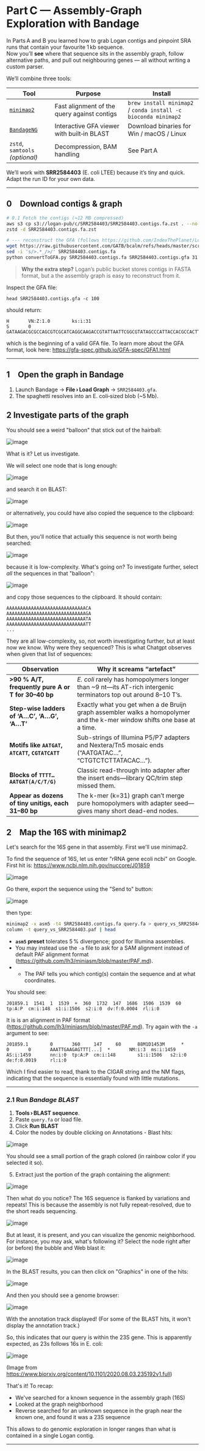 # Part C — Assembly‑Graph Exploration with **Bandage**

In Parts A and B you learned how to grab Logan contigs and pinpoint SRA runs that contain your favourite 1 kb sequence.  
Now you’ll **see** where that sequence sits in the assembly graph, follow alternative paths, and pull out neighbouring genes — all without writing a custom parser.

We’ll combine three tools:

| Tool | Purpose | Install |
|------|---------|---------|
| [`minimap2`](https://github.com/lh3/minimap2) | Fast alignment of the query against contigs | `brew install minimap2` / `conda install -c bioconda minimap2` |
| [`BandageNG`]([https://github.com/rrwick/Bandage](https://github.com/asl/BandageNG)) | Interactive GFA viewer with built‑in BLAST | Download binaries for Win / macOS / Linux |
| `zstd`, `samtools` *(optional)* | Decompression, BAM handling | See Part A |

We’ll work with **SRR2584403** (E. coli LTEE) because it’s tiny and quick. Adapt the run ID for your own data.

---

## 0 Download contigs & graph

```bash
# 0.1 Fetch the contigs (≈12 MB compressed)
aws s3 cp s3://logan-pub/c/SRR2584403/SRR2584403.contigs.fa.zst . --no-sign-request
zstd -d SRR2584403.contigs.fa.zst

# --- reconstruct the GFA (follows https://github.com/IndexThePlanet/Logan/blob/main/Unitigs.md#assembly-graph)
wget https://raw.githubusercontent.com/GATB/bcalm/refs/heads/master/scripts/convertToGFA.py
sed -i 's/>.*_/>/' SRR2584403.contigs.fa
python convertToGFA.py SRR2584403.contigs.fa SRR2584403.contigs.gfa 31
```

> **Why the extra step?** Logan’s public bucket stores contigs in FASTA format, but a the assembly graph is easy to reconstruct from it.

Inspect the GFA file:

    head SRR2584403.contigs.gfa -c 100

should return:

    H       VN:Z:1.0        ks:i:31
    S       0       GATAAGACGCGCCAGCGTCGCATCAGGCAAGACCGTATTAATTCGGCGTATAGCCCATTACCACGCCACTTAAGCCA

which is the beginning of a valid GFA file. To learn more about the GFA format, look here: https://gfa-spec.github.io/GFA-spec/GFA1.html

---

## 1 Open the graph in **Bandage**

1. Launch Bandage → **File › Load Graph** → `SRR2584403.gfa`.  
2. The spaghetti resolves into an E. coli‑sized blob (~5 Mb).  


## 2 Investigate parts of the graph

You should see a weird "balloon" that stick out of the hairball:

![image](https://github.com/user-attachments/assets/83a1d21c-d978-454f-88c2-cb9237214cda)

What is it? Let us investigate.

We will select one node that is long enough:

![image](https://github.com/user-attachments/assets/14e597a5-ec2d-444d-ad08-550297ff9828)

and search it on BLAST:

![image](https://github.com/user-attachments/assets/538ebbc1-161d-40c3-a3b1-c558e249e14f)

or alternatively, you could have also copied the sequence to the clipboard:

![image](https://github.com/user-attachments/assets/16a9e97b-e11c-425c-add1-41576c6dc23c)

But then, you'll notice that actually this sequence is not worth being searched:

![image](https://github.com/user-attachments/assets/e5c8ed99-cad4-4ea7-ab5d-5cb3cc755465)

because it is low-complexity. What's going on? To investigate further, select _all_ the sequences in that "balloon":

![image](https://github.com/user-attachments/assets/858cefed-e34f-408e-9044-67b5cb0103d3)

and copy those sequences to the clipboard. It should contain:

    AAAAAAAAAAAAAAAAAAAAAAAAAAAAACA
    AAAAAAAAAAAAAAAAAAAAAAAAAAAAAGA
    AAAAAAAAAAAAAAAAAAAAAAAAAAAAATA
    AAAAAAAAAAAAAAAAAAAAAAAAAAAAATT
    ...

They are all low-complexity, so, not worth investigating further, but at least now we know. Why were they sequenced? This is what Chatgpt observes when given that list of sequences:

| Observation                                         | Why it screams “artefact”                                                                                                 |
| --------------------------------------------------- | ------------------------------------------------------------------------------------------------------------------------- |
| **>90 % A/T, frequently pure A or T for 30–40 bp**  | *E. coli* rarely has homopolymers longer than \~9 nt—its AT-rich intergenic terminators top out around 8–10 T’s.          |
| **Step-wise ladders of ‘A…C’, ‘A…G’, ‘A…T’**        | Exactly what you get when a de Bruijn graph assembler walks a homopolymer and the k-mer window shifts one base at a time. |
| **Motifs like `AATGAT`, `ATCATT`, `CGTATCATT`**     | Sub-strings of Illumina P5/P7 adapters and Nextera/Tn5 mosaic ends (“AATGATAC…”, “CTGTCTCTTATACAC…”).                     |
| **Blocks of `TTTT…AATGAT(A/C/T/G)`**                | Classic read-through into adapter after the insert ends—library QC/trim step missed them.                                 |
| **Appear as dozens of tiny unitigs, each 31–80 bp** | The k-mer (k=31) graph can’t merge pure homopolymers with adapter seed—gives many short dead-end nodes.                   |


## 2 Map the 16S with **minimap2**

Let's search for the 16S gene in that assembly. First we'll use minimap2. 

To find the sequence of 16S, let us enter "rRNA gene ecoli ncbi" on Google. First hit is: https://www.ncbi.nlm.nih.gov/nuccore/J01859

![image](https://github.com/user-attachments/assets/9b1b47e0-29b3-4049-b4e8-5f3622e1f33f)

Go there, export the sequence using the "Send to" button:

![image](https://github.com/user-attachments/assets/0cb2bb5f-b20b-441a-885c-bd7cf99e4510)

then type:

```bash
minimap2 -x asm5 -t4 SRR2584403.contigs.fa query.fa > query_vs_SRR2584403.paf
column -t query_vs_SRR2584403.paf | head
```

* **`asm5` preset** tolerates 5 % divergence; good for Illumina assemblies.
* You may instead use the `-a` file to ask for a SAM alignment instead of default PAF alignment format (https://github.com/lh3/miniasm/blob/master/PAF.md). 
* * The PAF tells you which contig(s) contain the sequence and at what coordinates.

You should see:

    J01859.1  1541  1  1539  +  360  1732  147  1686  1506  1539  60  tp:A:P  cm:i:148  s1:i:1506  s2:i:0  dv:f:0.0004  rl:i:0

It is is an alignment in PAF format (https://github.com/lh3/miniasm/blob/master/PAF.md).  Try again with the `-a` argument to see:

    J01859.1        0       360     147     60      88M1D1453M      *       0       0       AAATTGAAGAGTTT[...]  *       NM:i:3  ms:i:1459       AS:i:1459       nn:i:0  tp:A:P  cm:i:148        s1:i:1506   s2:i:0  de:f:0.0019     rl:i:0

Which I find easier to read, thank to the CIGAR string and the NM flags, indicating that the sequence is essentially found with little mutations.

---
### 2.1 Run *Bandage BLAST*

1. **Tools › BLAST sequence**.  
2. Paste `query.fa` or load file.  
3. Click **Run BLAST**
4. Color the nodes by double clicking on Annotations - Blast hits:

![image](https://github.com/user-attachments/assets/68402ecb-4db6-4b7b-bcf8-3fd33dfd87b7)
 
You should see a small portion of the graph colored (in rainbow color if you selected it so).

5. Extract just the portion of the graph containing the alignment:

![image](https://github.com/user-attachments/assets/dd53d94d-cf31-4486-820e-dfb41cda28f9)

Then what do you notice? The 16S sequence is flanked by variations and repeats! This is because the assembly is not fully repeat-resolved, due to the short reads sequencing.

![image](https://github.com/user-attachments/assets/39336156-f88c-4334-bfa7-dbb6dc1d2531)

But at least, it is present, and you can visualize the genomic neighborhood. For instance, you may ask, what's following it? Select the node right after (or before) the bubble and Web blast it:

![image](https://github.com/user-attachments/assets/aa3b385d-3c86-4979-a190-9d22732c9f21)

In the BLAST results, you can then click on "Graphics" in one of the hits:

![image](https://github.com/user-attachments/assets/6e4aadb3-f9b4-41e4-bb3e-ec216404a4bd)

And then you should see a genome browser:

![image](https://github.com/user-attachments/assets/4b2b37d8-f2a5-42d3-b003-c207be36b174)

With the annotation track displayed! (For some of the BLAST hits, it won't display the annotation track.)

So, this indicates that our query is within the 23S gene. This is apparently expected, as 23s follows 16s in E. coli:

![image](https://github.com/user-attachments/assets/9abfd6b4-d92e-4401-82ff-de6a876986bb)

(Image from https://www.biorxiv.org/content/10.1101/2020.08.03.235192v1.full)

That's it! To recap:

* We've searched for a known sequence in the assembly graph (16S)
* Looked at the graph neighborhood
* Reverse searched for an unknown sequence in the graph near the known one, and found it was a 23S sequence

This allows to do genomic exploration in longer ranges than what is contained in a single Logan contig.

---


